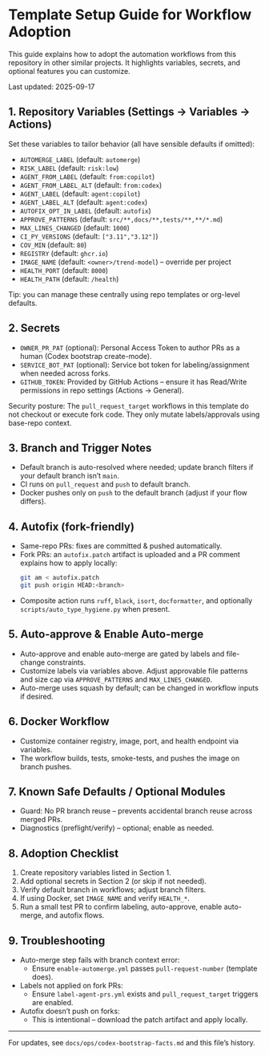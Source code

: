 # Template Setup Guide for Workflow Adoption

This guide explains how to adopt the automation workflows from this repository in other similar projects. It highlights variables, secrets, and optional features you can customize.

Last updated: 2025-09-17

## 1. Repository Variables (Settings → Variables → Actions)

Set these variables to tailor behavior (all have sensible defaults if omitted):

- `AUTOMERGE_LABEL` (default: `automerge`)
- `RISK_LABEL` (default: `risk:low`)
- `AGENT_FROM_LABEL` (default: `from:copilot`)
- `AGENT_FROM_LABEL_ALT` (default: `from:codex`)
- `AGENT_LABEL` (default: `agent:copilot`)
- `AGENT_LABEL_ALT` (default: `agent:codex`)
- `AUTOFIX_OPT_IN_LABEL` (default: `autofix`)
- `APPROVE_PATTERNS` (default: `src/**,docs/**,tests/**,**/*.md`)
- `MAX_LINES_CHANGED` (default: `1000`)
- `CI_PY_VERSIONS` (default: `["3.11","3.12"]`)
- `COV_MIN` (default: `80`)
- `REGISTRY` (default: `ghcr.io`)
- `IMAGE_NAME` (default: `<owner>/trend-model`) – override per project
- `HEALTH_PORT` (default: `8000`)
- `HEALTH_PATH` (default: `/health`)

Tip: you can manage these centrally using repo templates or org-level defaults.

## 2. Secrets

- `OWNER_PR_PAT` (optional): Personal Access Token to author PRs as a human (Codex bootstrap create-mode).
- `SERVICE_BOT_PAT` (optional): Service bot token for labeling/assignment when needed across forks.
- `GITHUB_TOKEN`: Provided by GitHub Actions – ensure it has Read/Write permissions in repo settings (Actions → General).

Security posture: The `pull_request_target` workflows in this template do not checkout or execute fork code. They only mutate labels/approvals using base-repo context.

## 3. Branch and Trigger Notes

- Default branch is auto-resolved where needed; update branch filters if your default branch isn’t `main`.
- CI runs on `pull_request` and `push` to default branch.
- Docker pushes only on `push` to the default branch (adjust if your flow differs).

## 4. Autofix (fork-friendly)

- Same-repo PRs: fixes are committed & pushed automatically.
- Fork PRs: an `autofix.patch` artifact is uploaded and a PR comment explains how to apply locally:
  ```bash
  git am < autofix.patch
  git push origin HEAD:<branch>
  ```
- Composite action runs `ruff`, `black`, `isort`, `docformatter`, and optionally `scripts/auto_type_hygiene.py` when present.

## 5. Auto-approve & Enable Auto-merge

- Auto-approve and enable auto-merge are gated by labels and file-change constraints.
- Customize labels via variables above. Adjust approvable file patterns and size cap via `APPROVE_PATTERNS` and `MAX_LINES_CHANGED`.
- Auto-merge uses squash by default; can be changed in workflow inputs if desired.

## 6. Docker Workflow

- Customize container registry, image, port, and health endpoint via variables.
- The workflow builds, tests, smoke-tests, and pushes the image on branch pushes.

## 7. Known Safe Defaults / Optional Modules

- Guard: No PR branch reuse – prevents accidental branch reuse across merged PRs.
- Diagnostics (preflight/verify) – optional; enable as needed.

## 8. Adoption Checklist

1. Create repository variables listed in Section 1.
2. Add optional secrets in Section 2 (or skip if not needed).
3. Verify default branch in workflows; adjust branch filters.
4. If using Docker, set `IMAGE_NAME` and verify `HEALTH_*`.
5. Run a small test PR to confirm labeling, auto-approve, enable auto-merge, and autofix flows.

## 9. Troubleshooting

- Auto-merge step fails with branch context error:
  - Ensure `enable-automerge.yml` passes `pull-request-number` (template does).
- Labels not applied on fork PRs:
  - Ensure `label-agent-prs.yml` exists and `pull_request_target` triggers are enabled.
- Autofix doesn’t push on forks:
  - This is intentional – download the patch artifact and apply locally.

---

For updates, see `docs/ops/codex-bootstrap-facts.md` and this file’s history.
